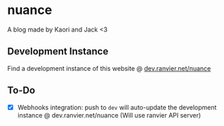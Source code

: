 
# nuance

A blog made by Kaori and Jack <3

## Development Instance
Find a development instance of this website @ [dev.ranvier.net/nuance](https://dev.ranvier.net/nuance)

## To-Do
- [x] Webhooks integration: push to `dev` will auto-update the development instance @ dev.ranvier.net/nuance (Will use ranvier API server)
